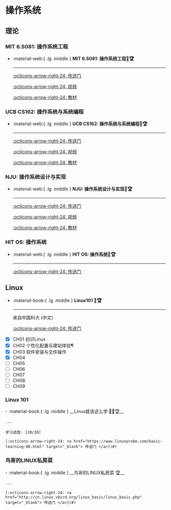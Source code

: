 # 操作系统

## 理论

### MIT 6.S081: 操作系统工程

<div class="grid cards" markdown>

-  :material-web:{ .lg .middle } __MIT 6.S081: 操作系统工程🎯🏆__

    ---

    [:octicons-arrow-right-24: <a href="https://pdos.csail.mit.edu/6.828/2021/schedule.html" target="_blank"> 传送门 </a>](#)

    [:octicons-arrow-right-24: <a href="https://www.youtube.com/watch?v=L6YqHxYHa7A" target="_blank"> 视频 </a>](#)

    [:octicons-arrow-right-24: <a href="https://pdos.csail.mit.edu/6.828/2021/xv6/book-riscv-rev2.pdf" target="_blank"> 教材 </a>](#)

</div>

### UCB CS162: 操作系统与系统编程

<div class="grid cards" markdown>

-  :material-web:{ .lg .middle } __UCB CS162: 操作系统与系统编程🎯🏆__

    ---

    [:octicons-arrow-right-24: <a href="https://cs162.org/" target="_blank"> 传送门 </a>](#)

    [:octicons-arrow-right-24: <a href="https://www.youtube.com/watch?v=YfHY0pvpRkk" target="_blank"> 视频 </a>](#)

    [:octicons-arrow-right-24: <a href="http://ospp.cs.washington.edu/" target="_blank"> 教材 </a>](#)

</div>

### NJU: 操作系统设计与实现

<div class="grid cards" markdown>

-  :material-web:{ .lg .middle } __NJU: 操作系统设计与实现🎯🏆__

    ---

    [:octicons-arrow-right-24: <a href="https://jyywiki.cn/OS/2022/index.html" target="_blank"> 传送门 </a>](#)

    [:octicons-arrow-right-24: <a href="https://space.bilibili.com/202224425/channel/collectiondetail?sid=192498" target="_blank"> 视频 </a>](#)

    [:octicons-arrow-right-24: <a href="http://pages.cs.wisc.edu/~remzi/OSTEP/" target="_blank"> 教材 </a>](#)

</div>

### HIT OS: 操作系统

<div class="grid cards" markdown>

-  :material-web:{ .lg .middle } __HIT OS: 操作系统🎯🏆__

    ---

    [:octicons-arrow-right-24: <a href="https://teachyourselfcs.com/" target="_blank"> 传送门 </a>](#)

</div>


## Linux

<div class="grid cards" markdown>

-  :material-book:{ .lg .middle } __Linux101 🎯🏆__

    ---

    来自中国科大 (中文)

    [:octicons-arrow-right-24: <a href="https://101.lug.ustc.edu.cn/" target="_blank"> 传送门 </a>](#)

</div>

- [x] CH01 初识Linux
- [x] CH02 个性化配置与建站体验¶
- [x] CH03 软件安装与文件操作
- [x] CH04
- [ ] CH05
- [ ] CH06
- [ ] CH07
- [ ] CH08
- [ ] CH09

### Linux 101

<div class="grid cards" markdown>
-   :material-book:{ .lg .middle } __Linux就该这么学 🎯✅🏆__

    ---

    学习进度: [20/20]

    [:octicons-arrow-right-24: <a href="https://www.linuxprobe.com/basic-learning-00.html" target="_blank"> 传送门 </a>](#)

</div>

### 鸟哥的LINUX私房菜

<div class="grid cards" markdown>
-  :material-book:{ .lg .middle } __鸟哥的LINUX私房菜 🏆__

    ---

    [:octicons-arrow-right-24: <a href="http://cn.linux.vbird.org/linux_basic/linux_basic.php" target="_blank"> 传送门 </a>](#)



</div>